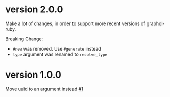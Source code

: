 # version 2.0.0
Make a lot of changes, in order to support more recent versions of graphql-ruby.

Breaking Change:
- `#new` was removed. Use `#generate` instead
- `type` argument was renamed to `resolve_type`


# version 1.0.0
Move uuid to an argument instead [#1](https://github.com/brettjurgens/graphql-active-record/pull/1)

